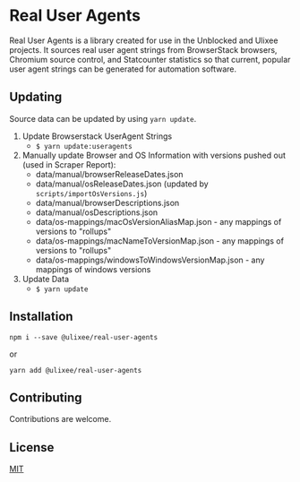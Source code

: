 # Real User Agents

Real User Agents is a library created for use in the Unblocked and Ulixee projects. It sources real user agent strings from BrowserStack browsers, Chromium source control, and Statcounter statistics so that current, popular user agent strings can be generated for automation software.

## Updating

Source data can be updated by using `yarn update`.

1. Update Browserstack UserAgent Strings
   - `$ yarn update:useragents`
2. Manually update Browser and OS Information with versions pushed out (used in Scraper Report):
   - data/manual/browserReleaseDates.json
   - data/manual/osReleaseDates.json (updated by `scripts/importOsVersions.js`)
   - data/manual/browserDescriptions.json
   - data/manual/osDescriptions.json
   - data/os-mappings/macOsVersionAliasMap.json - any mappings of versions to "rollups"
   - data/os-mappings/macNameToVersionMap.json - any mappings of versions to "rollups"
   - data/os-mappings/windowsToWindowsVersionMap.json - any mappings of windows versions
3. Update Data
   - `$ yarn update`

## Installation

```shell script
npm i --save @ulixee/real-user-agents
```

or

```shell script
yarn add @ulixee/real-user-agents
```

## Contributing

Contributions are welcome.

## License

[MIT](LICENSE)
